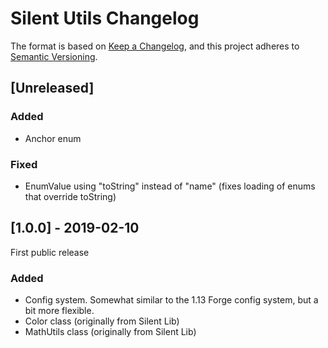 # Silent Utils Changelog

The format is based on [Keep a Changelog](https://keepachangelog.com/en/1.0.0/),
and this project adheres to [Semantic Versioning](https://semver.org/spec/v2.0.0.html).

## [Unreleased]

### Added

- Anchor enum

### Fixed

- EnumValue using "toString" instead of "name" (fixes loading of enums that override toString)

## [1.0.0] - 2019-02-10

First public release

### Added

- Config system. Somewhat similar to the 1.13 Forge config system, but a bit more flexible.
- Color class (originally from Silent Lib)
- MathUtils class (originally from Silent Lib)
